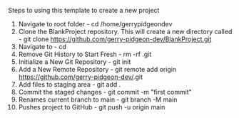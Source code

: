 Steps to using this template to create a new project

1. Navigate to root folder - cd /home/gerrypidgeondev
2. Clone the BlankProject repository. This will create a new directory called <new-repository-name> -
   git clone https://github.com/gerry-pidgeon-dev/BlankProject.git <new-repository-name>
3. Navigate to <new-repository-name> - cd <new-repository-name>
4. Remove Git History to Start Fresh - rm -rf .git
5. Initialize a New Git Repository - git init
6. Add a New Remote Repository - git remote add origin https://github.com/gerry-pidgeon-dev/<new-repository-name>.git
7. Add files to staging area - git add .
8. Commit the staged changes - git commit -m "first commit"
9. Renames current branch to main - git branch -M main
10. Pushes project to GitHub - git push -u origin main
